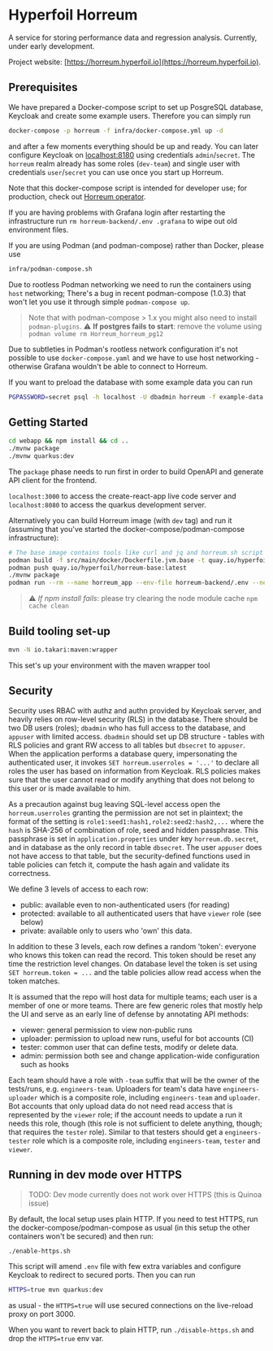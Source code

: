 # Hyperfoil Horreum

A service for storing performance data and regression analysis. Currently, under early development.

Project website: [https://horreum.hyperfoil.io](https://horreum.hyperfoil.io).

## Prerequisites

We have prepared a Docker-compose script to set up PosgreSQL database, Keycloak and create some example users. Therefore you can simply run

```bash
docker-compose -p horreum -f infra/docker-compose.yml up -d
```

and after a few moments everything should be up and ready. You can later configure Keycloak on [localhost:8180](http://localhost:8180) using credentials `admin`/`secret`.
The `horreum` realm already has some roles (`dev-team`) and single user with credentials `user`/`secret` you can use once you start up Horreum.

Note that this docker-compose script is intended for developer use; for production, check out [Horreum operator](https://github.com/Hyperfoil/horreum-operator).

If you are having problems with Grafana login after restarting the infrastructure run `rm horreum-backend/.env .grafana` to wipe out old environment files.

If you are using Podman (and podman-compose) rather than Docker, please use

```bash
infra/podman-compose.sh
```

Due to rootless Podman networking we need to run the containers using `host` networking; There's a bug in recent podman-compose (1.0.3) that won't let you use it through simple `podman-compose up`.

> Note that with podman-compose > 1.x you might also need to install `podman-plugins`.
> :warning: **If postgres fails to start**: remove the volume using `podman volume rm Horreum_horreum_pg12`

Due to subtleties in Podman's rootless network configuration it's not possible to use `docker-compose.yaml`
and we have to use host networking - otherwise Grafana wouldn't be able to connect to Horreum.

If you want to preload the database with some example data you can run

```bash
PGPASSWORD=secret psql -h localhost -U dbadmin horreum -f example-data.sql
```

## Getting Started

```bash
cd webapp && npm install && cd ..
./mvnw package
./mvnw quarkus:dev
```

The `package` phase needs to run first in order to build OpenAPI and generate API client for the frontend.

`localhost:3000` to access the create-react-app live code server and `localhost:8080` to access the quarkus development server.

Alternatively you can build Horreum image (with `dev` tag) and run it (assuming that you've started the docker-compose/podman-compose infrastructure):

```bash
# The base image contains tools like curl and jq and horreum.sh script
podman build -f src/main/docker/Dockerfile.jvm.base -t quay.io/hyperfoil/horreum-base:latest .
podman push quay.io/hyperfoil/horreum-base:latest
./mvnw package
podman run --rm --name horreum_app --env-file horreum-backend/.env --network=host quay.io/hyperfoil/horreum:dev
```

> :warning: _If npm install fails_: please try clearing the node module cache `npm cache clean`

## Build tooling set-up

```bash
mvn -N io.takari:maven:wrapper
```

This set's up your environment with the maven wrapper tool

## Security

Security uses RBAC with authz and authn provided by Keycloak server, and heavily relies on row-level security (RLS) in the database.
There should be two DB users (roles); `dbadmin` who has full access to the database, and `appuser` with limited access.
`dbadmin` should set up DB structure - tables with RLS policies and grant RW access to all tables but `dbsecret` to `appuser`.
When the application performs a database query, impersonating the authenticated user, it invokes `SET horreum.userroles = '...'`
to declare all roles the user has based on information from Keycloak. RLS policies makes sure that the user cannot read or modify
anything that does not belong to this user or is made available to him.

As a precaution against bug leaving SQL-level access open the `horreum.userroles` granting the permission are not set in plaintext;
the format of the setting is `role1:seed1:hash1,role2:seed2:hash2,...` where the `hash` is SHA-256 of combination of role, seed
and hidden passphrase. This passphrase is set in `application.properties` under key `horreum.db.secret`, and in database as the only
record in table `dbsecret`. The user `appuser` does not have access to that table, but the security-defined functions used
in table policies can fetch it, compute the hash again and validate its correctness.

We define 3 levels of access to each row:

- public: available even to non-authenticated users (for reading)
- protected: available to all authenticated users that have `viewer` role (see below)
- private: available only to users who 'own' this data.

In addition to these 3 levels, each row defines a random 'token': everyone who knows this token can read the record.
This token should be reset any time the restriction level changes. On database level the token is set using `SET horreum.token = ...`
and the table policies allow read access when the token matches.

It is assumed that the repo will host data for multiple teams; each user is a member of one or more teams.
There are few generic roles that mostly help the UI and serve as an early line of defense by annotating API methods:

- viewer: general permission to view non-public runs
- uploader: permission to upload new runs, useful for bot accounts (CI)
- tester: common user that can define tests, modify or delete data.
- admin: permission both see and change application-wide configuration such as hooks

Each team should have a role with `-team` suffix that will be the owner of the tests/runs, e.g. `engineers-team`.
Uploaders for team's data have `engineers-uploader` which is a composite role, including `engineers-team` and `uploader`.
Bot accounts that only upload data do not need read access that is represented by the `viewer` role; if the account
needs to update a run it needs this role, though (this role is not sufficient to delete anything, though; that requires the `tester` role).
Similar to that testers should get a `engineers-tester` role which is a composite role, including `engineers-team`, `tester` and `viewer`.

## Running in dev mode over HTTPS

> TODO: Dev mode currently does not work over HTTPS (this is Quinoa issue)

By default, the local setup uses plain HTTP. If you need to test HTTPS, run the docker-compose/podman-compose as usual (in this setup the other containers won't be secured) and then run:

```bash
./enable-https.sh
```

This script will amend `.env` file with few extra variables and configure Keycloak to redirect to secured ports. Then you can run

```bash
HTTPS=true mvn quarkus:dev
```

as usual - the `HTTPS=true` will use secured connections on the live-reload proxy on port 3000.

When you want to revert back to plain HTTP, run `./disable-https.sh` and drop the `HTTPS=true` env var.

